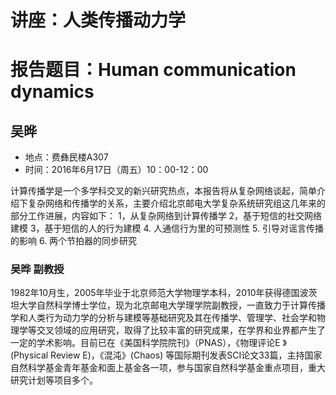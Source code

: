 
# 讲座：人类传播动力学

# 报告题目：Human communication dynamics

## 吴晔

  * 地点：费彝民楼A307
  * 时间：2016年6月17日（周五）10：00-12：00

计算传播学是一个多学科交叉的新兴研究热点，本报告将从复杂网络谈起，简单介绍下复杂网络和传播学的关系，主要介绍北京邮电大学复杂系统研究组这几年来的部分工作进展，内容如下： 1，从复杂网络到计算传播学 2，基于短信的社交网络建模 3，基于短信的人的行为建模 4\. 人通信行为里的可预测性 5\. 引导对谣言传播的影响 6\. 两个节拍器的同步研究

### 吴晔 副教授

1982年10月生，2005年毕业于北京师范大学物理学本科，2010年获得德国波茨坦大学自然科学博士学位，现为北京邮电大学理学院副教授，一直致力于计算传播学和人类行为动力学的分析与建模等基础研究及其在传播学、管理学、社会学和物理学等交叉领域的应用研究，取得了比较丰富的研究成果，在学界和业界都产生了一定的学术影响。目前已在《美国科学院院刊》（PNAS），《物理评论E 》 (Physical Review E)，《混沌》(Chaos) 等国际期刊发表SCI论文33篇，主持国家自然科学基金青年基金和面上基金各一项，参与国家自然科学基金重点项目，重大研究计划等项目多个。
